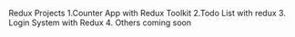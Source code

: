 Redux Projects
1.Counter App with Redux Toolkit
2.Todo List with redux
3. Login System with Redux
4. Others coming soon
